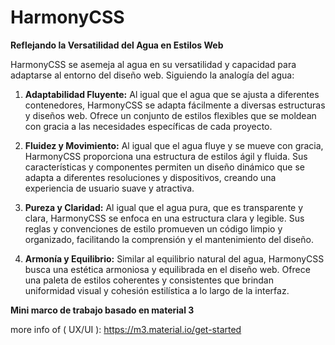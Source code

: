 # HarmonyCSS
**Reflejando la Versatilidad del Agua en Estilos Web**

HarmonyCSS se asemeja al agua en su versatilidad y capacidad para adaptarse al entorno del diseño web. Siguiendo la analogía del agua:

1. **Adaptabilidad Fluyente:** Al igual que el agua que se ajusta a diferentes contenedores, HarmonyCSS se adapta fácilmente a diversas estructuras y diseños web. Ofrece un conjunto de estilos flexibles que se moldean con gracia a las necesidades específicas de cada proyecto.

2. **Fluidez y Movimiento:** Al igual que el agua fluye y se mueve con gracia, HarmonyCSS proporciona una estructura de estilos ágil y fluida. Sus características y componentes permiten un diseño dinámico que se adapta a diferentes resoluciones y dispositivos, creando una experiencia de usuario suave y atractiva.

3. **Pureza y Claridad:** Al igual que el agua pura, que es transparente y clara, HarmonyCSS se enfoca en una estructura clara y legible. Sus reglas y convenciones de estilo promueven un código limpio y organizado, facilitando la comprensión y el mantenimiento del diseño.

4. **Armonía y Equilibrio:** Similar al equilibrio natural del agua, HarmonyCSS busca una estética armoniosa y equilibrada en el diseño web. Ofrece una paleta de estilos coherentes y consistentes que brindan uniformidad visual y cohesión estilística a lo largo de la interfaz.

**Mini marco de trabajo basado en material 3**

more info of ( UX/UI ):
https://m3.material.io/get-started
